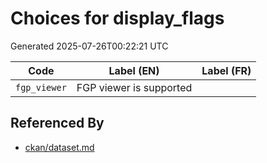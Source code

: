 # Choices for display_flags

Generated 2025-07-26T00:22:21 UTC

| Code | Label (EN) | Label (FR) |
|------|------------|------------|
| `fgp_viewer` | FGP viewer is supported |  |


## Referenced By

- [ckan/dataset.md](../ckan/dataset.md)
